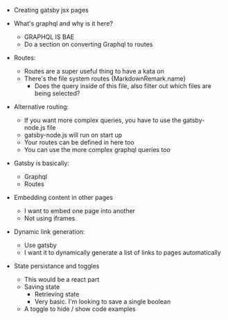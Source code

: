 * Creating gatsby jsx pages

* What's graphql and why is it here?
    * GRAPHQL IS BAE
    * Do a section on converting Graphql to routes

* Routes:
    * Routes are a super useful thing to have a kata on
    * There's the file system routes {MarkdownRemark.name}
        * Does the query inside of this file, also filter out which files are being selected?

* Alternative routing:
    * If you want more complex queries, you have to use the gatsby-node.js file
    * gatsby-node.js will run on start up
    * Your routes can be defined in here too
    * You can use the more complex graphql queries too

* Gatsby is basically:
    * Graphql 
    * Routes

* Embedding content in other pages
    * I want to embed one page into another
    * Not using iframes

* Dynamic link generation:
    * Use gatsby
    * I want it to dynamically generate a list of links to pages automatically

* State persistance and toggles
    * This would be a react part
    * Saving state
        * Retrieving state
        * Very basic. I'm looking to save a single boolean
    * A toggle to hide / show code examples



